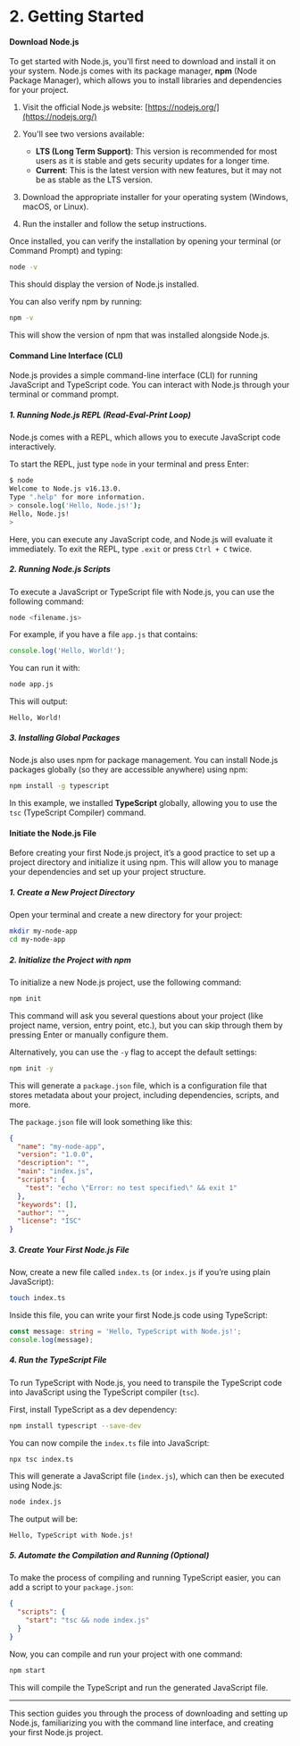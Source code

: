# 2. Getting Started

#### Download Node.js

To get started with Node.js, you'll first need to download and install it on your system. Node.js comes with its package manager, **npm** (Node Package Manager), which allows you to install libraries and dependencies for your project.

1. Visit the official Node.js website: [https://nodejs.org/](https://nodejs.org/)
2. You'll see two versions available:
    - **LTS (Long Term Support)**: This version is recommended for most users as it is stable and gets security updates for a longer time.
    - **Current**: This is the latest version with new features, but it may not be as stable as the LTS version.

3. Download the appropriate installer for your operating system (Windows, macOS, or Linux).
4. Run the installer and follow the setup instructions.

Once installed, you can verify the installation by opening your terminal (or Command Prompt) and typing:

```bash
node -v
```

This should display the version of Node.js installed.

You can also verify npm by running:

```bash
npm -v
```

This will show the version of npm that was installed alongside Node.js.

#### Command Line Interface (CLI)

Node.js provides a simple command-line interface (CLI) for running JavaScript and TypeScript code. You can interact with Node.js through your terminal or command prompt.

##### 1. Running Node.js REPL (Read-Eval-Print Loop)
Node.js comes with a REPL, which allows you to execute JavaScript code interactively.

To start the REPL, just type `node` in your terminal and press Enter:

```bash
$ node
Welcome to Node.js v16.13.0.
Type ".help" for more information.
> console.log('Hello, Node.js!');
Hello, Node.js!
>
```

Here, you can execute any JavaScript code, and Node.js will evaluate it immediately. To exit the REPL, type `.exit` or press `Ctrl + C` twice.

##### 2. Running Node.js Scripts

To execute a JavaScript or TypeScript file with Node.js, you can use the following command:

```bash
node <filename.js>
```

For example, if you have a file `app.js` that contains:

```javascript
console.log('Hello, World!');
```

You can run it with:

```bash
node app.js
```

This will output:

```
Hello, World!
```

##### 3. Installing Global Packages

Node.js also uses npm for package management. You can install Node.js packages globally (so they are accessible anywhere) using npm:

```bash
npm install -g typescript
```

In this example, we installed **TypeScript** globally, allowing you to use the `tsc` (TypeScript Compiler) command.

#### Initiate the Node.js File

Before creating your first Node.js project, it’s a good practice to set up a project directory and initialize it using npm. This will allow you to manage your dependencies and set up your project structure.

##### 1. Create a New Project Directory

Open your terminal and create a new directory for your project:

```bash
mkdir my-node-app
cd my-node-app
```

##### 2. Initialize the Project with npm

To initialize a new Node.js project, use the following command:

```bash
npm init
```

This command will ask you several questions about your project (like project name, version, entry point, etc.), but you can skip through them by pressing Enter or manually configure them.

Alternatively, you can use the `-y` flag to accept the default settings:

```bash
npm init -y
```

This will generate a `package.json` file, which is a configuration file that stores metadata about your project, including dependencies, scripts, and more.

The `package.json` file will look something like this:

```json
{
  "name": "my-node-app",
  "version": "1.0.0",
  "description": "",
  "main": "index.js",
  "scripts": {
    "test": "echo \"Error: no test specified\" && exit 1"
  },
  "keywords": [],
  "author": "",
  "license": "ISC"
}
```

##### 3. Create Your First Node.js File

Now, create a new file called `index.ts` (or `index.js` if you’re using plain JavaScript):

```bash
touch index.ts
```

Inside this file, you can write your first Node.js code using TypeScript:

```typescript
const message: string = 'Hello, TypeScript with Node.js!';
console.log(message);
```

##### 4. Run the TypeScript File

To run TypeScript with Node.js, you need to transpile the TypeScript code into JavaScript using the TypeScript compiler (`tsc`).

First, install TypeScript as a dev dependency:

```bash
npm install typescript --save-dev
```

You can now compile the `index.ts` file into JavaScript:

```bash
npx tsc index.ts
```

This will generate a JavaScript file (`index.js`), which can then be executed using Node.js:

```bash
node index.js
```

The output will be:

```
Hello, TypeScript with Node.js!
```

##### 5. Automate the Compilation and Running (Optional)

To make the process of compiling and running TypeScript easier, you can add a script to your `package.json`:

```json
{
  "scripts": {
    "start": "tsc && node index.js"
  }
}
```

Now, you can compile and run your project with one command:

```bash
npm start
```

This will compile the TypeScript and run the generated JavaScript file.

---

This section guides you through the process of downloading and setting up Node.js, familiarizing you with the command line interface, and creating your first Node.js project.